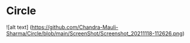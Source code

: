 # Circle
![alt text] (https://github.com/Chandra-Mauli-Sharma/Circle/blob/main/ScreenShot/Screenshot_20211118-112626.png)
